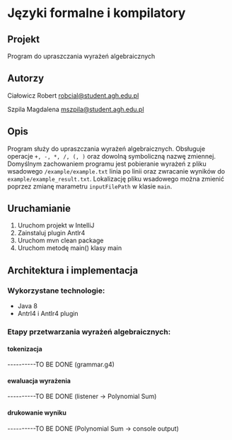 # Języki formalne i kompilatory

## Projekt
Program do upraszczania wyrażeń algebraicznych

## Autorzy

Ciałowicz Robert <robcial@student.agh.edu.pl>

Szpila Magdalena <mszpila@student.agh.edu.pl>

## Opis
Program służy do upraszczania wyrażeń algebraicznych. Obsługuje operacje `+, -, *, /, (, )` oraz dowolną symboliczną nazwę zmiennej. Domyślnym zachowaniem programu jest pobieranie wyrażeń z pliku wsadowego `/example/example.txt` linia po linii oraz zwracanie wyników do `example/example_result.txt`. Lokalizację pliku wsadowego można zmienić poprzez zmianę marametru `inputFilePath` w klasie `main`.

## Uruchamianie

1. Uruchom projekt w IntelliJ
2. Zainstaluj plugin Antlr4
3. Uruchom mvn clean package
4. Uruchom metodę main() klasy main

## Architektura i implementacja

### Wykorzystane technologie:
- Java 8
- Antrl4 i Antlr4 plugin

### Etapy przetwarzania wyrażeń algebraicznych:
#### tokenizacja

----------TO BE DONE (grammar.g4)

#### ewaluacja wyrażenia

----------TO BE DONE (listener -> Polynomial Sum)

#### drukowanie wyniku

----------TO BE DONE (Polynomial Sum -> console output)

